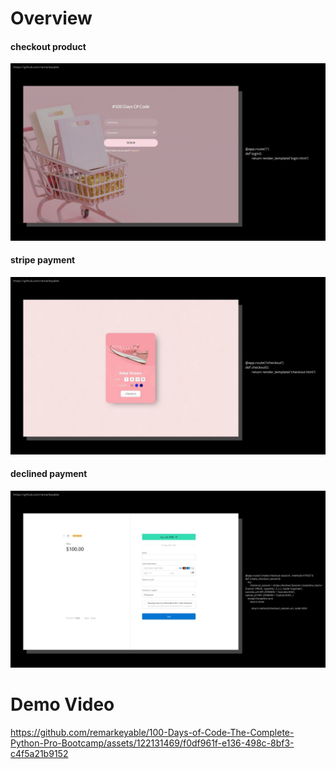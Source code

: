 <h1>Overview</h1>
<h4>checkout product</h4>
<img src="img/1.jpg">

<h4>stripe payment</h4>
<img src="img/2.jpg">


<h4>declined payment</h4>
<img src="img/3.jpg">




<h1>Demo Video</h1>





https://github.com/remarkeyable/100-Days-of-Code-The-Complete-Python-Pro-Bootcamp/assets/122131469/f0df961f-e136-498c-8bf3-c4f5a21b9152



